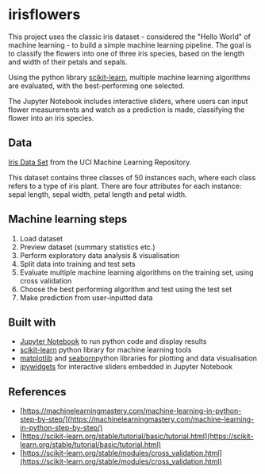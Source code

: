 # irisflowers
This project uses the classic iris dataset - considered the "Hello World" of machine learning - to build a simple machine learning pipeline. The goal is to classify the flowers into one of three iris species, based on the length and width of their petals and sepals.

Using the python library [scikit-learn](https://scikit-learn.org/stable/index.html), multiple machine learning algorithms are evaluated, with the best-performing one selected.

The Jupyter Notebook includes interactive sliders, where users can input flower measurements and watch as a prediction is made, classifying the flower into an iris species.

## Data
[Iris Data Set](https://archive.ics.uci.edu/ml/datasets/iris) from the UCI Machine Learning Repository.

This dataset contains three classes of 50 instances each, where each class refers to a type of iris plant. There are four attributes for each instance: sepal length, sepal width, petal length and petal width.

## Machine learning steps
1. Load dataset
2. Preview dataset (summary statistics etc.)
3. Perform exploratory data analysis & visualisation
4. Split data into training and test sets
5. Evaluate multiple machine learning algorithms on the training set, using cross validation
6. Choose the best performing algorithm and test using the test set
7. Make prediction from user-inputted data

## Built with
- [Jupyter Notebook](https://jupyter.org/) to run python code and display results
- [scikit-learn](https://scikit-learn.org/stable/index.html) python library for machine learning tools
- [matplotlib](https://matplotlib.org/) and [seaborn](https://seaborn.pydata.org/)python libraries for plotting and data visualisation
- [ipywidgets](https://ipywidgets.readthedocs.io/en/stable/index.html) for interactive sliders embedded in Jupyter Notebook 

## References
- [https://machinelearningmastery.com/machine-learning-in-python-step-by-step/](https://machinelearningmastery.com/machine-learning-in-python-step-by-step/)
- [https://scikit-learn.org/stable/tutorial/basic/tutorial.html](https://scikit-learn.org/stable/tutorial/basic/tutorial.html)
- [https://scikit-learn.org/stable/modules/cross_validation.html](https://scikit-learn.org/stable/modules/cross_validation.html)